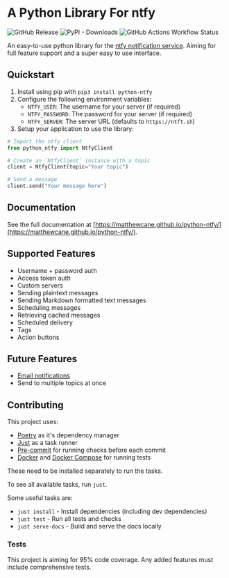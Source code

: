 # A Python Library For ntfy

![GitHub Release](https://img.shields.io/github/v/release/MatthewCane/python-ntfy?display_name=release&label=latest%20release&link=https%3A%2F%2Fgithub.com%2FMatthewCane%2Fpython-ntfy%2Freleases%2Flatest)
![PyPI - Downloads](https://img.shields.io/pypi/dm/python-ntfy?logo=pypi&link=http%3A%2F%2Fpypi.org%2Fproject%2Fpython-ntfy%2F)
![GitHub Actions Workflow Status](https://img.shields.io/github/actions/workflow/status/MatthewCane/python-ntfy/publish.yml?logo=githubactions&link=https%3A%2F%2Fgithub.com%2FMatthewCane%2Fpython-ntfy%2Factions%2Fworkflows%2Fpublish.yml)

An easy-to-use python library for the [ntfy notification service](https://ntfy.sh/). Aiming for full feature support and a super easy to use interface.

## Quickstart

1. Install using pip with `pip3 install python-ntfy`
2. Configure the following environment variables:
    - `NTFY_USER`: The username for your server (if required)
    - `NTFY_PASSWORD`: The password for your server (if required)
    - `NTFY_SERVER`: The server URL (defaults to `https://ntft.sh`)
3. Setup your application to use the library:

```python
# Import the ntfy client
from python_ntfy import NtfyClient

# Create an `NtfyClient` instance with a topic
client = NtfyClient(topic="Your topic")

# Send a message
client.send("Your message here")
```

## Documentation

See the full documentation at [https://matthewcane.github.io/python-ntfy/](https://matthewcane.github.io/python-ntfy/).

## Supported Features

- Username + password auth
- Access token auth
- Custom servers
- Sending plaintext messages
- Sending Markdown formatted text messages
- Scheduling messages
- Retrieving cached messages
- Scheduled delivery
- Tags
- Action buttons

## Future Features

- [Email notifications](https://docs.ntfy.sh/publish/#e-mail-notifications)
- Send to multiple topics at once

## Contributing

This project uses:

- [Poetry](https://python-poetry.org/) as it's dependency manager
- [Just](https://github.com/casey/just) as a task runner
- [Pre-commit](https://pre-commit.com/) for running checks before each commit
- [Docker](https://www.docker.com/) and [Docker Compose](https://docs.docker.com/compose/) for running tests

These need to be installed separately to run the tasks.

To see all available tasks, run `just`.

Some useful tasks are:

- `just install` - Install dependencies (including dev dependencies)
- `just test` - Run all tests and checks
- `just serve-docs` - Build and serve the docs locally

### Tests

This project is aiming for 95% code coverage. Any added features must include comprehensive tests.
